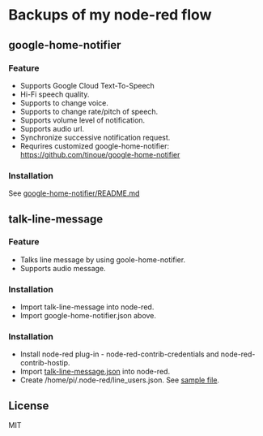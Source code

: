 # Backups of my node-red flow

## google-home-notifier

### Feature

- Supports Google Cloud Text-To-Speech
 - Hi-Fi speech quality.
 - Supports to change voice.
 - Supports to change rate/pitch of speech.
- Supports volume level of notification.
- Supports audio url.
- Synchronize successive notification request.
- Requrires customized google-home-notifier: https://github.com/tinoue/google-home-notifier

### Installation

See [google-home-notifier/README.md](./google-home-notifier/README.md)

## talk-line-message

### Feature

- Talks line message by using goole-home-notifier.
- Supports audio message.

### Installation

- Import talk-line-message into node-red.
- Import google-home-notifier.json above.

### Installation

- Install node-red plug-in - node-red-contrib-credentials and node-red-contrib-hostip.
- Import [talk-line-message.json](./talk-line-message/talk-line-message.json) into node-red.
- Create /home/pi/.node-red/line_users.json. See [sample file](./talk-line-message/line_users.json.sample).

## License

MIT
